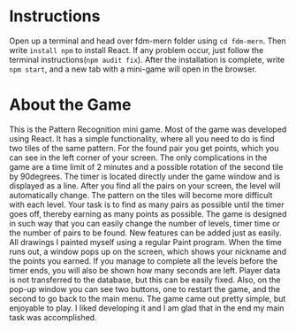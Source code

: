 # Instructions

Open up a terminal and head over fdm-mern folder using `cd fdm-mern`.
Then write `install npm` to install React. If any problem occur,
just follow the terminal instructions(`npm audit fix`). After the installation is
complete, write `npm start`, and a new tab with a mini-game 
will open in the browser.

# About the Game

This is the Pattern Recognition mini game. Most of the game was developed using React. It has a simple functionality, where all you need to do is find two tiles of the same pattern. For the found pair you get points, which you can see in the left corner of your screen. The only complications in the game are a time limit of 2 minutes and a possible rotation of the second tile by 90degrees. The timer is located directly under the game window and is displayed as a line. After you find all the pairs on your screen, the level will automatically change. The pattern on the tiles will become more difficult with each level. Your task is to find as many pairs as possible until the timer goes off, thereby earning as many points as possible. The game is designed in such way that you can easily change the number of levels, timer time or the number of pairs to be found. New features can be added just as easily. All drawings I painted myself using a regular Paint program. When the time runs out, a window pops up on the screen, which shows your nickname and the points you earned. If you manage to complete all the levels before the timer ends, you will also be shown how many seconds are left. Player data is not transferred to the database, but this can be easily fixed. Also, on the pop-up window you can see two buttons, one to restart the game, and the second to go back to the main menu. The game came out pretty simple, but enjoyable to play. I liked developing it and I am glad that in the end my main task was accomplished.
